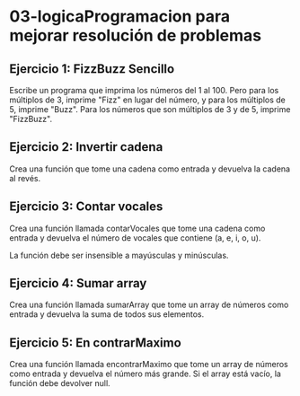 # 03-logicaProgramacion para mejorar resolución de problemas

## Ejercicio 1: FizzBuzz Sencillo
Escribe un programa que imprima los números del 1 al 100. Pero para los múltiplos de 3, imprime "Fizz" en lugar del número, y para los múltiplos de 5, imprime "Buzz". Para los números que son múltiplos de 3 y de 5, imprime "FizzBuzz".


## Ejercicio 2: Invertir cadena
Crea una función que tome una cadena como entrada y devuelva la cadena al revés.

## Ejercicio 3: Contar vocales
Crea una función llamada contarVocales que tome una 
cadena como entrada y devuelva el número de vocales 
que contiene (a, e, i, o, u).

La función debe ser insensible a mayúsculas y minúsculas.

## Ejercicio 4: Sumar array
Crea una función llamada sumarArray
que tome un array de números como entrada 
y devuelva la suma de todos sus elementos.

## Ejercicio 5: En contrarMaximo
Crea una función llamada encontrarMaximo que tome un array 
de números como entrada y devuelva el número más grande.
Si el array está vacío, la función debe devolver null.